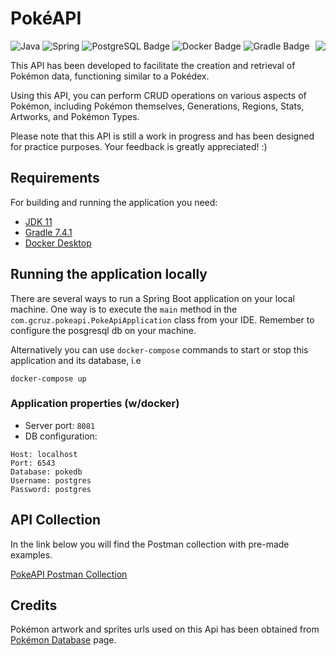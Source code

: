 # PokéAPI
![Java](https://img.shields.io/badge/java-%23ED8B00.svg?style=for-the-badge&logo=java&logoColor=white) ![Spring](https://img.shields.io/badge/spring-%236DB33F.svg?style=for-the-badge&logo=spring&logoColor=white) ![PostgreSQL Badge](https://img.shields.io/badge/PostgreSQL-4169E1?logo=postgresql&logoColor=fff&style=for-the-badge) ![Docker Badge](https://img.shields.io/badge/Docker-2496ED?logo=docker&logoColor=fff&style=for-the-badge)
<img src="https://img.pokemondb.net/sprites/home/normal/pikachu-original-cap.png" align="right" /> ![Gradle Badge](https://img.shields.io/badge/Gradle-02303A?logo=gradle&logoColor=fff&style=for-the-badge) 

This API has been developed to facilitate the creation and retrieval of Pokémon data, functioning similar to a Pokédex.

Using this API, you can perform CRUD operations on various aspects of Pokémon, including Pokémon themselves, Generations, Regions, Stats, Artworks, and Pokémon Types.

Please note that this API is still a work in progress and has been designed for practice purposes. Your feedback is greatly appreciated! :)

## Requirements
For building and running the application you need:

- [JDK 11](https://www.oracle.com/java/technologies/javase/jdk11-archive-downloads.html)
- [Gradle 7.4.1](https://gradle.org/)
- [Docker Desktop](https://www.docker.com/products/docker-desktop/)

## Running the application locally

There are several ways to run a Spring Boot application on your local machine. One way is to execute the `main` method in the `com.gcruz.pokeapi.PokeApiApplication` class from your IDE. Remember to configure the posgresql db on your machine.


Alternatively you can use `docker-compose` commands to start or stop this application and its database, i.e

```shell
docker-compose up
```

### Application properties (w/docker)
- Server port: `8081`
- DB configuration:
```shell
Host: localhost 
Port: 6543
Database: pokedb
Username: postgres 
Password: postgres
```

## API Collection
In the link below you will find the Postman collection with pre-made examples.

[PokeAPI Postman Collection](https://documenter.getpostman.com/view/17083920/UzBjt8H6)

## Credits
Pokémon artwork and sprites urls used on this Api has been obtained from [Pokémon Database](https://pokemondb.net/) page.
